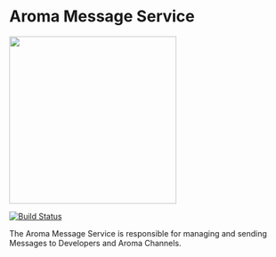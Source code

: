 Aroma Message Service
==============================================

[<img src="https://raw.githubusercontent.com/RedRoma/banana/develop/Graphics/Logo.png" width="300">](https://github.com/RedRoma/aroma)

[![Build Status](http://jenkins.redroma.tech/view/Aroma/job/Message%20Service/badge/icon)](http://jenkins.redroma.tech/view/Aroma/job/Message%20Service/)


The Aroma Message Service is responsible for managing and sending Messages to Developers and Aroma Channels.

